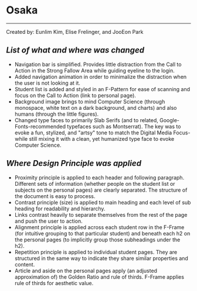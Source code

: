 # **Osaka**

-------------------
Created by: Eunlim Kim, Elise Frelinger, and JooEon Park

## *List of what and where was changed*
 + Navigation bar is simplified. Provides little distraction from the Call to Action in the Strong Fallow Area while guiding eyeline to the login.
 + Added navigation animation in order to minimalize the distraction when the user is not looking at it.
 + Student list is added and styled in an F-Pattern for ease of scanning and focus on the Call to Action (link to personal page).
 + Background image brings to mind Computer Science (through monospace, white text on a dark background, and charts) and also humans (through the little figures).
 + Changed type faces to primarily Slab Serifs (and to related, Google-Fonts-recommended typefaces such as Montserrat). The key
 was to evoke a fun, stylized, and "artsy" tone to match the Digital Media Focus- while still mixing it with a clean, yet humanized type face to evoke Computer Science.

## *Where Design Principle was applied*
 + Proximity principle is applied to each header and following paragraph. Different sets of information (whether people on the student list or subjects on the personal pages) are clearly separated. The structure of the document is easy to process.
 + Contrast principle (size) is applied to main heading and each level of sub heading for readability and hierarchy. 
 + Links contrast heavily to separate themselves from the rest of the page and push the user to action.
 + Alignment principle is applied across each student row in the F-Frame (for intuitive grouping to that particular student) and beneath each h2 on the personal pages (to implicitly group those subheadings under the h2).
 + Repetition principle is applied to individual student pages. They are structured in the same way to indicate they share similar properties and content.
 + Article and aside on the personal pages apply (an adjusted approximation of) the Golden Ratio and rule of thirds. F-Frame applies rule of thirds for aesthetic value.

